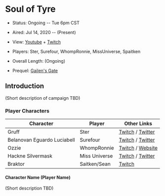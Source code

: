 # Soul of Tyre

* Status: Ongoing -- Tue 6pm CST
* Aired: Jul 14, 2020	-- (Present)
* View: [Youtube](https://www.youtube.com/watch?v=m7sYU1GHCro&list=PLfASEnzB7i1alHqFe83IHhSCsIQHm-vbN) + [Twitch](https://www.twitch.tv/collections/K_ig6J_MIRYllg)
* Players: Ster, Surefour, WhompRonnie, MissUniverse, Spaitken
* Overall Length: (Ongoing)

* Prequel: [Gailen's Gate](../08%20-%20Gailen's%20Gate)

## Introduction

(Short description of campaign TBD)

### Player Characters

|**Character**| **Player**|**Other Links**|
| ------ | ------ | ------ |
|Gruff| Ster |[Twitch](https://www.twitch.tv/ster) / [Twitter](https://twitter.com/sterlovesfood)|
|Belanovan Eguardo Luciabell| Surefour |[Twitch](https://www.twitch.tv/surefour) / [Twitter](https://twitter.com/surefour)|
|Ozzie | WhompRonnie|[Twitch](https://www.twitch.tv/whompronnie)  / [Website](https://www.whompcomic.com/)|
|Hackne Silvermask| Miss Universe|[Twitch](https://www.twitch.tv/Miss_Universe) / [Twitter](https://twitter.com/InvaderCristi)|
|Braktor | Saitken/Sean | [Twitch](https://www.twitch.tv/spaitken) |

#### Character Name (Player Name)

(Short description TBD)

